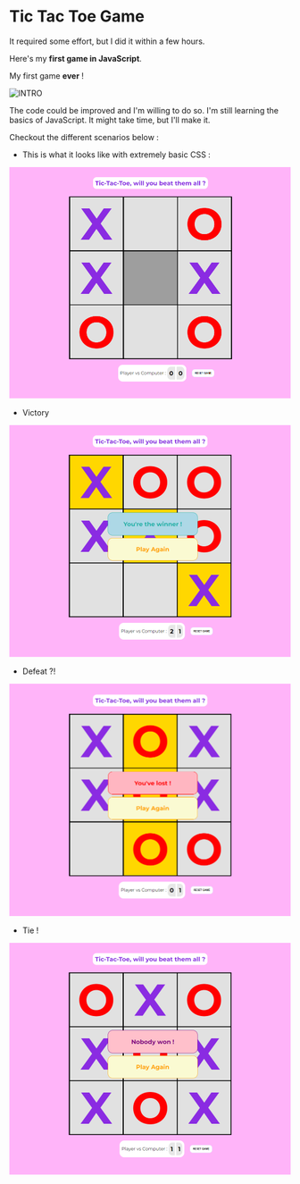 # Tic Tac Toe Game

It required some effort, but I did it within a few hours. 

Here's my **first game in JavaScript**. 

My first game **ever** !

![INTRO](https://i.kym-cdn.com/entries/icons/mobile/000/028/021/work.jpg)


The code could be improved and I'm willing to do so. I'm still learning the basics of JavaScript. It might take time, but I'll make it. 

Checkout the different scenarios below :

- This is what it looks like with extremely basic CSS : 

![game](images/game.png)

- Victory 

![victory](images/win.png)

- Defeat ?!

![loss](images/loss.png)

- Tie !

![tie](images/tie.png)
